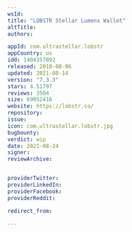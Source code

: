 ```yaml
---
wsId: 
title: "LOBSTR Stellar Lumens Wallet"
altTitle: 
authors:

appId: com.ultrastellar.lobstr
appCountry: us
idd: 1404357892
released: 2018-08-06
updated: 2021-08-14
version: "7.3.3"
stars: 4.51797
reviews: 3504
size: 69052416
website: https://lobstr.co/
repository: 
issue: 
icon: com.ultrastellar.lobstr.jpg
bugbounty: 
verdict: wip
date: 2021-08-24
signer: 
reviewArchive:


providerTwitter: 
providerLinkedIn: 
providerFacebook: 
providerReddit: 

redirect_from:

---
```


